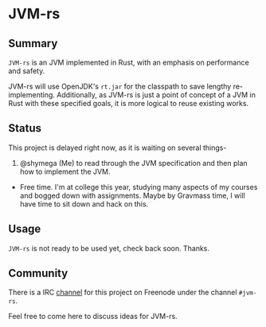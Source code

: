 # JVM-rs

## Summary

`JVM-rs` is an JVM implemented in Rust, with an emphasis on
performance and safety.

JVM-rs will use OpenJDK's `rt.jar` for the classpath to save lengthy
re-implementing. Additionally, as JVM-rs is just a point of concept of
a JVM in Rust with these specified goals, it is more logical to reuse
existing works.

## Status

This project is delayed right now, as it is waiting on several things-

1. @shymega (Me) to read through the JVM specification and then plan
   how to implement the JVM.

- Free time. I'm at college this year, studying many aspects of my
   courses and bogged down with assignments. Maybe by Gravmass time,
   I will have time to sit down and hack on this.

## Usage

`JVM-rs` is not ready to be used yet, check back soon. Thanks.

## Community

There is a IRC [channel][irc-chan] for this project on Freenode under the
channel `#jvm-rs`.

Feel free to come here to discuss ideas for JVM-rs.

[irc-chan]: irc://chat.freenode.net:6697/jvm-rs
